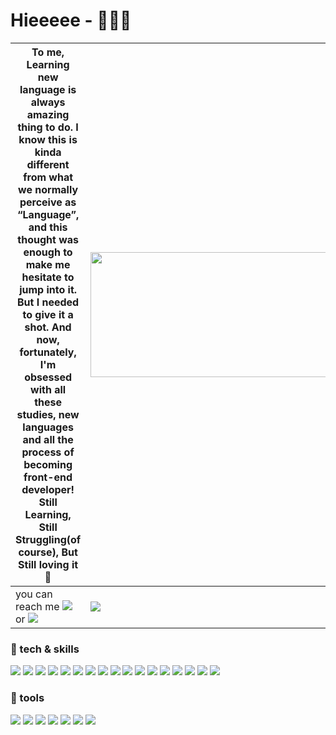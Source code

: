 # Hieeeee - 🙋🏻‍♀️ 


| To me, Learning new language is always amazing thing to do. I know this is kinda different from what we normally perceive as “Language”, and this thought was enough to make me hesitate to jump into it. But I needed to give it a shot. And now, fortunately, I'm obsessed with all these studies, new languages and all the process of becoming front-end developer! Still Learning, Still Struggling(of course), But Still loving it🧡 | <img src="https://user-images.githubusercontent.com/85853145/212587080-5e40873a-6255-4f1f-a729-70fd1b9adfe4.PNG" width="950" height="200"> |
| ------ | ------ |
| you can reach me <img src="https://img.shields.io/badge/-kyori0515@gmail.com-EA4335?style=flat&logo=Gmail&logoColor=white"> or <img src="https://img.shields.io/badge/-kyori0515@naver.com-03C75A?style=flat&logo=Naver&logoColor=white"> | <a href="https://www.notion.so/AboutME-f19f9ca8d9c34ab3ba0fcced5ae628b0" target="_blank"><img src="https://img.shields.io/badge/-My Portfolio is here :)-000000?style=flat&logo=Notion&logoColor=white"></a> |




  
###  :pushpin: tech & skills 
<img src="https://img.shields.io/badge/-Vue.js-4FC08D?style=flat-square&logo=vue.js&logoColor=white"> <img src="https://img.shields.io/badge/-React-61DAFB?style=flat-square&logo=React&logoColor=white"> <img src="https://img.shields.io/badge/-ReactQuery-FF4154?style=flat-square&logo=reactquery&logoColor=white"/> <img src="https://img.shields.io/badge/-TypeScript-3178C6?style=flat-square&logo=TypeScript&logoColor=white"> <img src="https://img.shields.io/badge/-JavaScript-F7DF1E?style=flat-square&logo=JavaScript&logoColor=white"> <img src="https://img.shields.io/badge/-Java-007396?style=flat-square&logo=Java&logoColor=white"> <img src="https://img.shields.io/badge/-Node.js-339933?style=flat-square&logo=Node.js&logoColor=white"> <img src="https://img.shields.io/badge/-HTML5-E34F26?style=flat-square&logo=HTML5&logoColor=white"> <img src="https://img.shields.io/badge/-CSS3-1572B6?style=flat-square&logo=CSS3&logoColor=white"> <img src="https://img.shields.io/badge/-MongoDB-47A248?style=flat-square&logo=MongoDB&logoColor=white"> <img src="https://img.shields.io/badge/MySQL-4479A1?style=flat-square&logo=MySQL&logoColor=white"/> <img src="https://img.shields.io/badge/-GraphQL-E10098?style=flat-square&logo=GraphQL&logoColor=white"> <img src="https://img.shields.io/badge/-Apollo%20GraphQL-311C87?style=flat-square&logo=Apollo%20GraphQL&logoColor=white"> <img src="https://img.shields.io/badge/styled components-DB7093?style=flat-square&logo=styled-components&logoColor=white"/> <img src="https://img.shields.io/badge/Tailwind CSS-06B6D4?style=flat-square&logo=Tailwind CSS&logoColor=white"/> <img src="https://img.shields.io/badge/Amazon AWS-232F3E?style=flat-square&logo=amazonaws&logoColor=white"/> <img src="https://img.shields.io/badge/-Recoil-3578E5?style=flat-square&logo=recoil&logoColor=white"/>

  
### :pushpin: tools
<img src="https://img.shields.io/badge/-Slack-4A154B?style=flat-square&logo=Slack&logoColor=white"> <img src="https://img.shields.io/badge/-Trello-0052CC?style=flat-square&logo=Trello&logoColor=white"> <img src="https://img.shields.io/badge/-Postman-FF6C37?style=flat-square&logo=Postman&logoColor=white"> <img src="https://img.shields.io/badge/-Github-181717?style=flat-square&logo=Github&logoColor=white"> <img src="https://img.shields.io/badge/-Git-F05032?style=flat-square&logo=Git&logoColor=white"> <img src="https://img.shields.io/badge/-Figma-F24E1E?style=flat-square&logo=Figma&logoColor=white"> <img src="https://img.shields.io/badge/-Notion-000000?style=flat-square&logo=Notion&logoColor=white"> 

  
